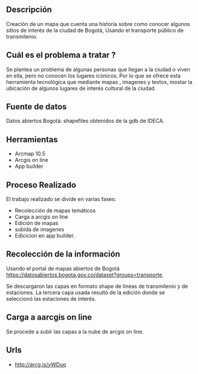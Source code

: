 ## Descripción

Creación de un mapa que cuenta una historia sobre como conocer algunos sitios de interés de la ciudad de Bogotá, Usando el transporte público de transmilenio.

##  Cuál es el problema a tratar ?
Se plantea un problema de algunas personas que llegan a la ciudad o viven en ella, pero no conocen los lugares icónicos. Por lo que se ofrece esta herramienta tecnológica que mediante mapas , imagenes y textos, mostar la ubicación de algunos lugares de interés cultural de la ciudad.

## Fuente de datos

Datos abiertos Bogotá: shapefiles obtenidos de la gdb de IDECA.

##  Herramientas

- Arcmap 10.5
- Arcgis on line
- App builder

##  Proceso Realizado

El trabajo realizado se divide en varias fases:

- Recolección de mapas temáticos
- Carga a arcgis on line
- Edición de mapas
- subida de imagenes
- Edicicion en app builder.

## Recolección de la información 

Usando el portal de mapas abiertos de Bogotá
https://datosabiertos.bogota.gov.co/dataset?groups=transporte.

Se descargaron las capas en formato shape de lineas de transmilenio y de estaciones. La tercera capa usada resultó de la edición donde se seleccionó las estaciones de interés.

## Carga a aarcgis on line

Se procede a subir las capas a la nube de arcgis on line.




##  Urls

-  http://arcg.is/yWDuq
